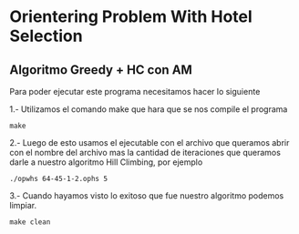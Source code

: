 # Orientering Problem With Hotel Selection

## Algoritmo Greedy + HC con AM

Para poder ejecutar este programa necesitamos hacer lo siguiente

1.- Utilizamos el comando make que hara que se nos compile el programa

    make

2.- Luego de esto usamos el ejecutable con el archivo que queramos abrir con el nombre del archivo mas la cantidad de iteraciones que queramos darle a nuestro algoritmo Hill Climbing, por ejemplo

    ./opwhs 64-45-1-2.ophs 5

3.- Cuando hayamos visto lo exitoso que fue nuestro algoritmo podemos limpiar.

    make clean